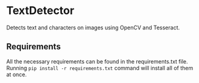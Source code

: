 # TextDetector
Detects text and characters on images using OpenCV and Tesseract.

## Requirements
All the necessary requirements can be found in the requirements.txt file. Running `pip install -r requirements.txt` command will install all of them at once.

